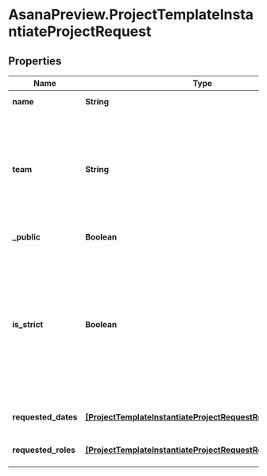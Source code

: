 # AsanaPreview.ProjectTemplateInstantiateProjectRequest

## Properties
Name | Type | Description | Notes
------------ | ------------- | ------------- | -------------
**name** | **String** | The name of the new project. | 
**team** | **String** | *Optional*. Sets the team of the new project. If the project template exists in an _organization_, you may specify a value for &#x60;team&#x60;. If no value is provided then it defaults to the same team as the project template. | [optional] 
**_public** | **Boolean** | Sets the project to public to its team. | [optional] 
**is_strict** | **Boolean** | *Optional*. If set to &#x60;true&#x60;, the endpoint returns an \&quot;Unprocessable Entity\&quot; error if you fail to provide a calendar date value for any date variable. If set to &#x60;false&#x60;, a default date is used for each unfulfilled date variable (e.g., the current date is used as the Start Date of a project). | [optional] 
**requested_dates** | [**[ProjectTemplateInstantiateProjectRequestRequestedDates]**](ProjectTemplateInstantiateProjectRequestRequestedDates.md) | Array of mappings of date variables to calendar dates. | [optional] 
**requested_roles** | [**[ProjectTemplateInstantiateProjectRequestRequestedRoles]**](ProjectTemplateInstantiateProjectRequestRequestedRoles.md) | Array of mappings of template roles to user ids | [optional] 
